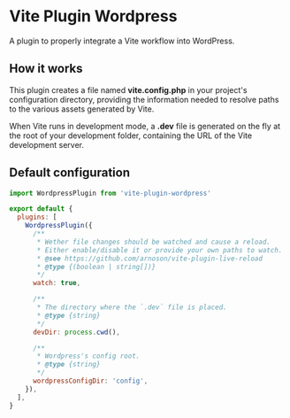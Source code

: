 # Vite Plugin Wordpress

A plugin to properly integrate a Vite workflow into WordPress.

## How it works

This plugin creates a file named **vite.config.php** in your project's configuration directory, providing the information needed to resolve paths to the various assets generated by Vite.

When Vite runs in development mode, a **.dev** file is generated on the fly at the root of your development folder, containing the URL of the Vite development server.

## Default configuration

```javascript
import WordpressPlugin from 'vite-plugin-wordpress'

export default {
  plugins: [
    WordpressPlugin({
      /**
       * Wether file changes should be watched and cause a reload.
       * Either enable/disable it or provide your own paths to watch.
       * @see https://github.com/arnoson/vite-plugin-live-reload
       * @type {(boolean | string[])}
       */
      watch: true,

      /**
       * The directory where the `.dev` file is placed.
       * @type {string}
       */
      devDir: process.cwd(),

      /**
       * Wordpress's config root.
       * @type {string}
       */
      wordpressConfigDir: 'config',
    }),
  ],
}
```
